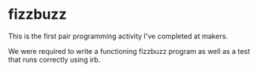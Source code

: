 # fizzbuzz #

This is the first pair programming activity I've completed at makers. 

We were required to write a functioning fizzbuzz program as well as a test that runs correctly using irb.

